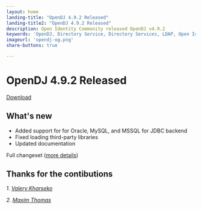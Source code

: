 ```yaml
---
layout: home
landing-title: "OpenDJ 4.9.2 Released"
landing-title2: "OpenDJ 4.9.2 Released"
description: Open Identity Community released OpenDJ v4.9.2
keywords: 'OpenDJ, Directory Service, Directory Services, LDAP, Open Identity Platform, release, SQL, JDBC'
imageurl: 'opendj-og.png'
share-buttons: true

---
```

# OpenDJ 4.9.2 Released
[Download](https://github.com/OpenIdentityPlatform/OpenDJ/releases/tag/4.9.2)

## What's new
* Added support for for Oracle, MySQL, and MSSQL for JDBC backend
* Fixed loading third-party libraries
* Updated documentation

Full changeset ([more details](https://github.com/OpenIdentityPlatform/OpenDJ/compare/4.9.1...4.9.2))

## Thanks for the contibutions

<i id="vharseko"><i>1. <a href="https://github.com/vharseko" target="_blank">Valery Kharseko</a></i>

<i id="maximthomas"><i>2. <a href="https://github.com/maximthomas" target="_blank">Maxim Thomas</a></i>





